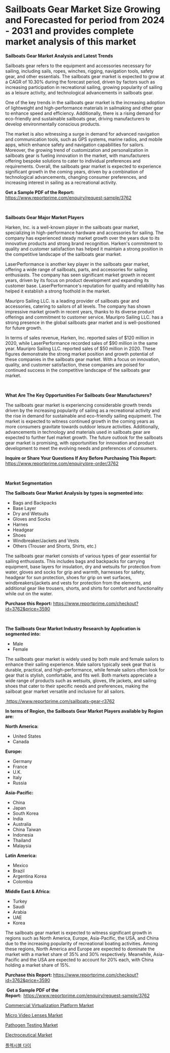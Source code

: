 <p><h1>Sailboats Gear Market Size Growing and Forecasted for period from 2024 - 2031 and provides complete market analysis of this market</h1></p><p><strong>Sailboats Gear Market Analysis and Latest Trends</strong></p>
<p><p>Sailboats gear refers to the equipment and accessories necessary for sailing, including sails, ropes, winches, rigging, navigation tools, safety gear, and other essentials. The sailboats gear market is expected to grow at a CAGR of 10.30% during the forecast period, driven by factors such as increasing participation in recreational sailing, growing popularity of sailing as a leisure activity, and technological advancements in sailboats gear.</p><p>One of the key trends in the sailboats gear market is the increasing adoption of lightweight and high-performance materials in sailmaking and other gear to enhance speed and efficiency. Additionally, there is a rising demand for eco-friendly and sustainable sailboats gear, driving manufacturers to develop environmentally conscious products.</p><p>The market is also witnessing a surge in demand for advanced navigation and communication tools, such as GPS systems, marine radios, and mobile apps, which enhance safety and navigation capabilities for sailors. Moreover, the growing trend of customization and personalization in sailboats gear is fueling innovation in the market, with manufacturers offering bespoke solutions to cater to individual preferences and requirements. Overall, the sailboats gear market is expected to experience significant growth in the coming years, driven by a combination of technological advancements, changing consumer preferences, and increasing interest in sailing as a recreational activity.</p></p>
<p><strong>Get a Sample PDF of the Report:&nbsp;</strong> <a href="https://www.reportprime.com/enquiry/request-sample/3762">https://www.reportprime.com/enquiry/request-sample/3762</a></p>
<p>&nbsp;</p>
<p><strong>Sailboats Gear Major Market Players</strong></p>
<p><p>Harken, Inc. is a well-known player in the sailboats gear market, specializing in high-performance hardware and accessories for sailing. The company has experienced steady market growth over the years due to its innovative products and strong brand recognition. Harken's commitment to quality and customer satisfaction has helped it maintain a strong position in the competitive landscape of the sailboats gear market.</p><p>LaserPerformance is another key player in the sailboats gear market, offering a wide range of sailboats, parts, and accessories for sailing enthusiasts. The company has seen significant market growth in recent years, driven by its focus on product development and expanding its customer base. LaserPerformance's reputation for quality and reliability has helped it establish a strong foothold in the market.</p><p>Mauripro Sailing LLC. is a leading provider of sailboats gear and accessories, catering to sailors of all levels. The company has shown impressive market growth in recent years, thanks to its diverse product offerings and commitment to customer service. Mauripro Sailing LLC. has a strong presence in the global sailboats gear market and is well-positioned for future growth.</p><p>In terms of sales revenue, Harken, Inc. reported sales of $120 million in 2020, while LaserPerformance recorded sales of $90 million in the same year. Mauripro Sailing LLC. reported sales of $50 million in 2020. These figures demonstrate the strong market position and growth potential of these companies in the sailboats gear market. With a focus on innovation, quality, and customer satisfaction, these companies are poised for continued success in the competitive landscape of the sailboats gear market.</p></p>
<p>&nbsp;</p>
<p><strong>What Are The Key Opportunities For Sailboats Gear Manufacturers?</strong></p>
<p><p>The sailboats gear market is experiencing considerable growth trends driven by the increasing popularity of sailing as a recreational activity and the rise in demand for sustainable and eco-friendly sailing equipment. The market is expected to witness continued growth in the coming years as more consumers gravitate towards outdoor leisure activities. Additionally, advancements in technology and materials used in sailboats gear are expected to further fuel market growth. The future outlook for the sailboats gear market is promising, with opportunities for innovation and product development to meet the evolving needs and preferences of consumers.</p></p>
<p><strong>Inquire or Share Your Questions If Any Before Purchasing This Report:</strong> <a href="https://www.reportprime.com/enquiry/pre-order/3762">https://www.reportprime.com/enquiry/pre-order/3762</a></p>
<p>&nbsp;</p>
<p><strong>Market Segmentation</strong></p>
<p><strong>The Sailboats Gear Market Analysis by types is segmented into:</strong></p>
<p><ul><li>Bags and Backpacks</li><li>Base Layer</li><li>Dry and Wetsuits</li><li>Gloves and Socks</li><li>Harnes</li><li>Headgear</li><li>Shoes</li><li>Windbreaker/Jackets and Vests</li><li>Others (Trouser and Shorts, Shirts, etc.)</li></ul></p>
<p><p>The sailboats gear market consists of various types of gear essential for sailing enthusiasts. This includes bags and backpacks for carrying equipment, base layers for insulation, dry and wetsuits for protection from water, gloves and socks for grip and warmth, harnesses for safety, headgear for sun protection, shoes for grip on wet surfaces, windbreakers/jackets and vests for protection from the elements, and additional gear like trousers, shorts, and shirts for comfort and functionality while out on the water.</p></p>
<p><strong>Purchase this Report:&nbsp;</strong><a href="https://www.reportprime.com/checkout?id=3762&price=3590">https://www.reportprime.com/checkout?id=3762&price=3590</a></p>
<p>&nbsp;</p>
<p><strong>The Sailboats Gear Market Industry Research by Application is segmented into:</strong></p>
<p><ul><li>Male</li><li>Female</li></ul></p>
<p><p>The sailboats gear market is widely used by both male and female sailors to enhance their sailing experience. Male sailors typically seek gear that is durable, practical, and high-performance, while female sailors often look for gear that is stylish, comfortable, and fits well. Both markets appreciate a wide range of products such as wetsuits, gloves, life jackets, and sailing shoes that cater to their specific needs and preferences, making the sailboat gear market versatile and inclusive for all sailors.</p></p>
<p><a href="https://www.reportprime.com/sailboats-gear-r3762">&nbsp;https://www.reportprime.com/sailboats-gear-r3762</a></p>
<p><strong>In terms of Region, the Sailboats Gear Market Players available by Region are:</strong></p>
<p>
    <p> <strong> North America: </strong>
        <ul>
            <li>United States</li>
            <li>Canada</li>
        </ul>
        </p> 
    <p> <strong> Europe: </strong>
        <ul>
            <li>Germany</li>
            <li>France</li>
            <li>U.K.</li>
            <li>Italy</li>
            <li>Russia</li>
        </ul>
        </p> 
    <p> <strong> Asia-Pacific: </strong>
        <ul>
            <li>China</li>
            <li>Japan</li>
            <li>South Korea</li>
            <li>India</li>
            <li>Australia</li>
            <li>China Taiwan</li>
            <li>Indonesia</li>
            <li>Thailand</li>
            <li>Malaysia</li>
        </ul>
        </p> 
    <p> <strong> Latin America: </strong>
        <ul>
            <li>Mexico</li>
            <li>Brazil</li>
            <li>Argentina Korea</li>
            <li>Colombia</li>
        </ul>
        </p> 
    <p> <strong> Middle East & Africa: </strong>
        <ul>
            <li>Turkey</li>
            <li>Saudi</li>
            <li>Arabia</li>
            <li>UAE</li>
            <li>Korea</li>
        </ul>
    </p>
    </p>
<p><p>The sailboats gear market is expected to witness significant growth in regions such as North America, Europe, Asia-Pacific, the USA, and China due to the increasing popularity of recreational boating activities. Among these regions, North America and Europe are expected to dominate the market with a market share of 35% and 30% respectively. Meanwhile, Asia-Pacific and the USA are expected to account for 20% each, with China holding a market share of 15%.</p></p>
<p><strong>Purchase this Report: </strong><a href="https://www.reportprime.com/checkout?id=3762&price=3590">https://www.reportprime.com/checkout?id=3762&price=3590</a></p>
<p>&nbsp;<strong>Get a Sample PDF of the Report:&nbsp;&nbsp;</strong><a href="https://www.reportprime.com/enquiry/request-sample/3762">https://www.reportprime.com/enquiry/request-sample/3762</a></p>
<p><strong></strong></p>
<p><p><a href="https://medium.com/@brendafgmorris532/commercial-virtualization-platform-market-a-global-and-regional-analysis-focus-on-end-user-e93cebba9e44">Commercial Virtualization Platform Market</a></p><p><a href="https://github.com/phuonganhit041011/Market-Research-Report-List-1/blob/main/micro-video-lenses-market.md">Micro Video Lenses Market</a></p><p><a href="https://issuu.com/reportprime-2/docs/pathogen-testing-market-size-2030.pptx">Pathogen Testing Market</a></p><p><a href="https://issuu.com/reportprime-2/docs/electroceutical-market-size-2030.pptx">Electroceutical Market</a></p><p><a href="https://github.com/jimahmed0511/Market-Research-Report-List-1/blob/main/674994542510.md">플렉시블 다이</a></p></p>